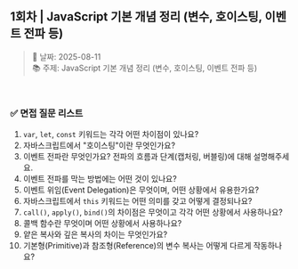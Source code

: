 ## 1회차 | JavaScript 기본 개념 정리 (변수, 호이스팅, 이벤트 전파 등)

> 📅 날짜: 2025-08-11  
> 📚 주제: JavaScript 기본 개념 정리 (변수, 호이스팅, 이벤트 전파 등)

<br/>

### ✅ 면접 질문 리스트

1. `var`, `let`, `const` 키워드는 각각 어떤 차이점이 있나요?
2. 자바스크립트에서 "호이스팅"이란 무엇인가요?
3. 이벤트 전파란 무엇인가요? 전파의 흐름과 단계(캡처링, 버블링)에 대해 설명해주세요.
4. 이벤트 전파를 막는 방법에는 어떤 것이 있나요?
5. 이벤트 위임(Event Delegation)은 무엇이며, 어떤 상황에서 유용한가요?
6. 자바스크립트에서 `this` 키워드는 어떤 의미를 갖고 어떻게 결정되나요?
7. `call()`, `apply()`, `bind()`의 차이점은 무엇이고 각각 어떤 상황에서 사용하나요?
8. 콜백 함수란 무엇이며 어떤 상황에서 사용하나요?
9. 얕은 복사와 깊은 복사의 차이는 무엇인가요?
10. 기본형(Primitive)과 참조형(Reference)의 변수 복사는 어떻게 다르게 작동하나요?

<br/>
